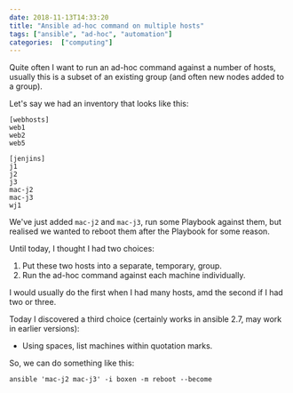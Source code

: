 ```yaml
---
date: 2018-11-13T14:33:20
title: "Ansible ad-hoc command on multiple hosts"
tags: ["ansible", "ad-hoc", "automation"]
categories:  ["computing"]
---
```


Quite often I want to run an ad-hoc command against a number of hosts, usually this is a subset of an existing group (and often new nodes added to a group).  
<!--more-->
Let's say we had an inventory that looks like this:

	[webhosts]
	web1
	web2
	web5
	
	[jenjins]
	j1
	j2
	j3
	mac-j2
	mac-j3
	wj1

We've just added `mac-j2` and `mac-j3`, run some Playbook against them, but realised we wanted to reboot them after the Playbook for some reason.  

Until today, I thought I had two choices:

1. Put these two hosts into a separate, temporary, group.
2. Run the ad-hoc command against each machine individually.
    
I would usually do the first when I had many hosts, amd the second if I had two or three.  

Today I discovered a third choice (certainly works in ansible 2.7, may work in earlier versions):

* Using spaces, list machines within quotation marks.

So, we can do something like this:

    ansible 'mac-j2 mac-j3' -i boxen -m reboot --become
